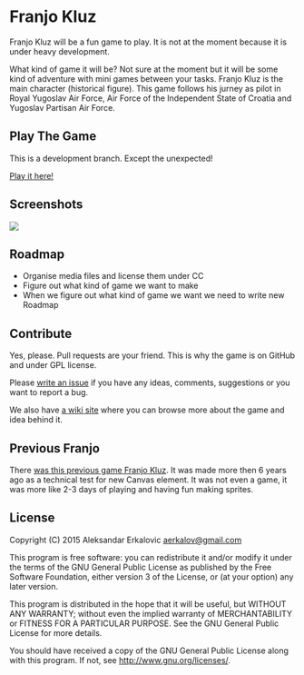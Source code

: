 Franjo Kluz
===========

Franjo Kluz will be a fun game to play. It is not at the moment because it is under heavy development. 

What kind of game it will be? Not sure at the moment but it will be some kind of adventure with mini games between your tasks. Franjo Kluz is the main character (historical figure). This game follows his jurney as pilot in Royal Yugoslav Air Force, Air Force of the Independent State of Croatia and Yugoslav Partisan Air Force.


## Play The Game

This is a development branch. Except the unexpected!

[Play it here!](<http://www.binarni.net/projects/franjo/2.0/>)


## Screenshots

[<img src="http://www.binarni.net/projects/franjo/screenshot.png">](http://www.binarni.net/projects/franjo/screenshot.png)


## Roadmap

* Organise media files and license them under CC 
* Figure out what kind of game we want to make
* When we figure out what kind of game we want we need to write new Roadmap

## Contribute

Yes, please. Pull requests are your friend. This is why the game is on GitHub and under GPL license. 

Please [write an issue](<https://github.com/aerkalov/franjo-kluz/issues>) if you have any ideas, comments, suggestions or you want to report a bug.

We also have [a wiki site](<https://github.com/aerkalov/franjo-kluz/wiki>) where you can browse more about the game and idea behind it.


## Previous Franjo

There [was this previous game Franjo Kluz](<http://www.binarni.net/projects/franjo/>). It was made more then 6 years ago as a technical test for new Canvas element. It was not even a game, it was more like 2-3 days of playing and having fun making sprites.

## License

Copyright (C) 2015 Aleksandar Erkalovic <aerkalov@gmail.com>

This program is free software: you can redistribute it and/or modify
it under the terms of the GNU General Public License as published by
the Free Software Foundation, either version 3 of the License, or
(at your option) any later version.

This program is distributed in the hope that it will be useful,
but WITHOUT ANY WARRANTY; without even the implied warranty of
MERCHANTABILITY or FITNESS FOR A PARTICULAR PURPOSE.  See the
GNU General Public License for more details.

You should have received a copy of the GNU General Public License
along with this program.  If not, see <http://www.gnu.org/licenses/>.


